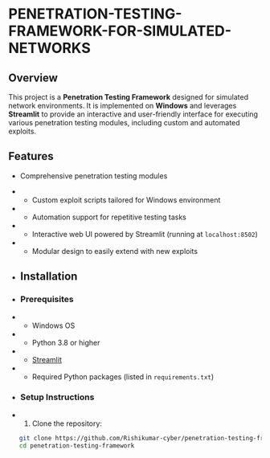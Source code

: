 # PENETRATION-TESTING-FRAMEWORK-FOR-SIMULATED-NETWORKS

## Overview
This project is a **Penetration Testing Framework** designed for simulated network environments. It is implemented on **Windows** and leverages **Streamlit** to provide an interactive and user-friendly interface for executing various penetration testing modules, including custom and automated exploits.

## Features
- Comprehensive penetration testing modules
- - Custom exploit scripts tailored for Windows environment
- - Automation support for repetitive testing tasks
- - Interactive web UI powered by Streamlit (running at `localhost:8502`)
- - Modular design to easily extend with new exploits
       
- ## Installation
       
- ### Prerequisites
- - Windows OS
- - Python 3.8 or higher
- - [Streamlit](https://streamlit.io/)
- - Required Python packages (listed in `requirements.txt`)
               
- ### Setup Instructions
- 1. Clone the repository:
```bash
   git clone https://github.com/Rishikumar-cyber/penetration-testing-framework.git
   cd penetration-testing-framework
```
                        
